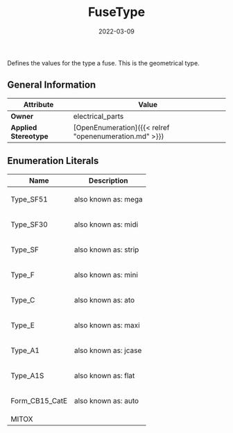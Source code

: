 ﻿---
title: FuseType
toc: false
type: specs
date: "2022-03-09"
draft: false
specification: VEC
version: 2.0.0
documentType: "Recommendation"
elementType: Class
classes:
  - FuseType
menu_name: vec-2.0.0
---
<p> Defines the values for the type a fuse. This is the geometrical type.      </p>

## General Information

| Attribute               | Value |
|-------------------------|-------|
| **Owner**               | electrical_parts |
| **Applied Stereotype**  | [OpenEnumeration]({{< relref "openenumeration.md" >}})<br/>  |

## Enumeration Literals
| Name          | **Description** |
|---------------|-----------------|
| Type_SF51 | <p> also known as: mega      </p> |
| Type_SF30 | <p> also known as: midi      </p> |
| Type_SF | <p> also known as: strip      </p> |
| Type_F | <p> also known as: mini      </p> |
| Type_C | <p> also known as: ato      </p> |
| Type_E | <p> also known as: maxi      </p> |
| Type_A1 | <p> also known as: jcase      </p> |
| Type_A1S | <p> also known as: flat      </p> |
| Form_CB15_CatE | <p> also known as: auto      </p> |
| MITOX |  |
